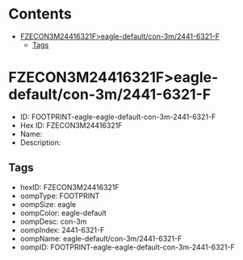



Contents
========

* [FZECON3M24416321F>eagle-default/con-3m/2441-6321-F](#fzecon3m24416321feagle-defaultcon-3m2441-6321-f)
	* [Tags](#tags)

# FZECON3M24416321F>eagle-default/con-3m/2441-6321-F

- ID: FOOTPRINT-eagle-eagle-default-con-3m-2441-6321-F
- Hex ID: FZECON3M24416321F
- Name: 
- Description: 

## Tags

- hexID: FZECON3M24416321F
- oompType: FOOTPRINT
- oompSize: eagle
- oompColor: eagle-default
- oompDesc: con-3m
- oompIndex: 2441-6321-F
- oompName: eagle-default/con-3m/2441-6321-F
- oompID: FOOTPRINT-eagle-eagle-default-con-3m-2441-6321-F
